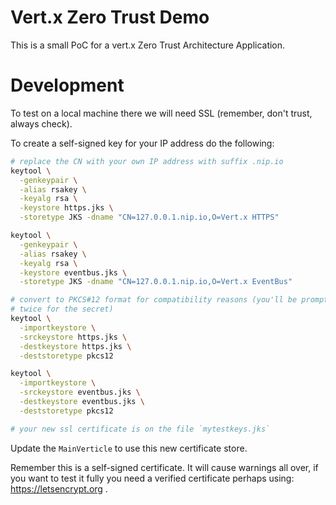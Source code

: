 # Vert.x Zero Trust Demo

This is a small PoC for a vert.x Zero Trust Architecture Application.

# Development

To test on a local machine there we will need SSL (remember, don't trust, always check).

To create a self-signed key for your IP address do the following:

```sh
# replace the CN with your own IP address with suffix .nip.io
keytool \
  -genkeypair \
  -alias rsakey \
  -keyalg rsa \
  -keystore https.jks \
  -storetype JKS -dname "CN=127.0.0.1.nip.io,O=Vert.x HTTPS"

keytool \
  -genkeypair \
  -alias rsakey \
  -keyalg rsa \
  -keystore eventbus.jks \
  -storetype JKS -dname "CN=127.0.0.1.nip.io,O=Vert.x EventBus"

# convert to PKCS#12 format for compatibility reasons (you'll be prompted
# twice for the secret)
keytool \
  -importkeystore \
  -srckeystore https.jks \
  -destkeystore https.jks \
  -deststoretype pkcs12

keytool \
  -importkeystore \
  -srckeystore eventbus.jks \
  -destkeystore eventbus.jks \
  -deststoretype pkcs12

# your new ssl certificate is on the file `mytestkeys.jks`
```

Update the `MainVerticle` to use this new certificate store.

Remember this is a self-signed certificate. It will cause warnings all over, if you want to test it fully you need a
verified certificate perhaps using: https://letsencrypt.org .

